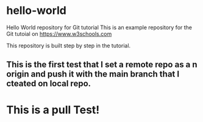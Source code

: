 # hello-world
Hello World repository for Git tutorial
This is an example repository for the Git tutoial on https://www.w3schools.com

This repository is built step by step in the tutorial.

## This is the first test that I set a remote repo as a n origin and push it with the main branch that I cteated on local repo.
# This is a pull Test!
